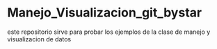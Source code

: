 # Manejo_Visualizacion_git_bystar
este repositorio sirve para probar los ejemplos de la clase de manejo y visualizacion de datos
